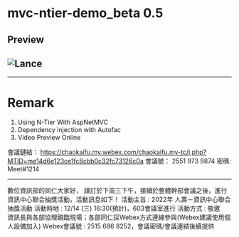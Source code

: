 # mvc-ntier-demo_beta 0.5
## Preview
![Lance](http://portal.wegames.tw/Demo.png)
--
---
# Remark
1. Using N-Tier With AspNetMVC
2. Dependency injection with Autofac
3. Video Preview Online


會議鏈結：
https://chaokaifu.my.webex.com/chaokaifu.my-tc/j.php?MTID=me14d6e123ce1fc8cbb0c32fc73126c0a 
會議號：
2551 973 9874
密碼:
Meet#1214


---

數位資訊部的同仁大家好，
謹訂於下周三下午，接續於整體幹部會議之後，進行資訊中心聯合抽獎活動，活動訊息如下！
活動主旨 : 2022年 人壽－資訊中心聯合抽獎活動
活動時地 : 12/14 (三) 16:30(預計)，603會議室進行
活動方式 : 敬邀　資訊長與各部協理親臨現場；各部同仁採Webex方式連線參與(Webex建議使用個人設備加入)
Ｗebex會議號 : 2515 686 8252，會議密碼/會議連結後續提供
